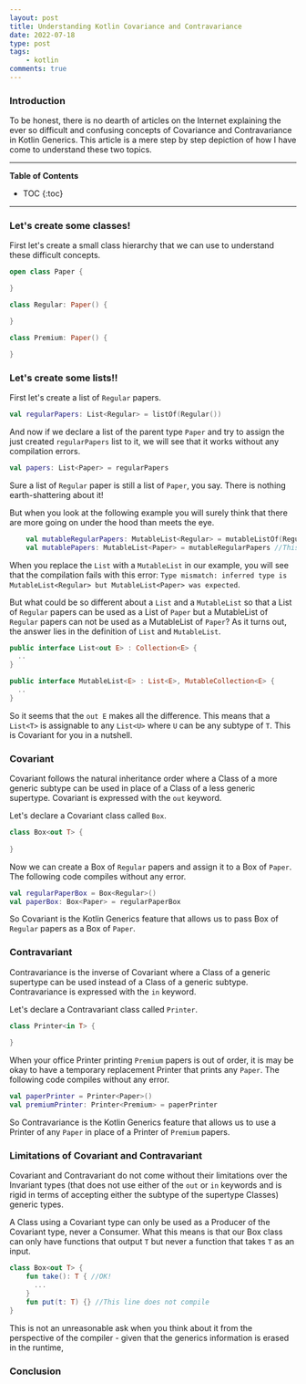 ```yaml
---
layout: post
title: Understanding Kotlin Covariance and Contravariance
date: 2022-07-18
type: post
tags:
    - kotlin
comments: true
---
```

### Introduction
To be honest, there is no dearth of articles on the Internet explaining the ever
so difficult and confusing concepts of Covariance and Contravariance in Kotlin
Generics.
This article is a mere step by step depiction of how I have come to understand
these two topics.

---
**Table of Contents**
* TOC
{:toc}
---

### Let's create some classes!
First let's create a small class hierarchy that we can use to understand these
difficult concepts.

```kotlin
open class Paper {

}

class Regular: Paper() {

}

class Premium: Paper() {

}
```

### Let's create some lists!!

First let's create a list of `Regular` papers.
```kotlin
val regularPapers: List<Regular> = listOf(Regular())
```

And now if we declare a list of the parent type `Paper` and try to assign the
just created `regularPapers` list to it, we will see that it works without any
compilation errors.
```kotlin
val papers: List<Paper> = regularPapers
```

Sure a list of `Regular` paper is still a list of `Paper`, you say.
There is nothing earth-shattering about it!

But when you look at the following example you will surely think that there are
more going on under the hood than meets the eye.

```kotlin
    val mutableRegularPapers: MutableList<Regular> = mutableListOf(Regular())
    val mutablePapers: MutableList<Paper> = mutableRegularPapers //This line gives compilation error 
```
When you replace the `List` with a `MutableList` in our example, you will see
that the compilation fails with this error: `Type mismatch: inferred type is
MutableList<Regular> but MutableList<Paper> was expected`.

But what could be so different about a `List` and a `MutableList` so that a List
of `Regular` papers can be used as a List of `Paper` but a MutableList of
`Regular` papers can not be used as a MutableList of `Paper`?
As it turns out, the answer lies in the definition of `List` and `MutableList`.

```kotlin
public interface List<out E> : Collection<E> {
  ..
}

public interface MutableList<E> : List<E>, MutableCollection<E> {
  ..
}
```
So it seems that the `out E` makes all the difference.
This means that a `List<T>` is assignable to any `List<U>` where `U` can be any
subtype of `T`.
This is Covariant for you in a nutshell.

### Covariant
Covariant follows the natural inheritance order where a Class of a more generic
subtype can be used in place of a Class of a less generic supertype.
Covariant is expressed with the `out` keyword.

Let's declare a Covariant class called `Box`.

```kotlin
class Box<out T> {
    
}
```

Now we can create a Box of `Regular` papers and assign it to a Box of `Paper`.
The following code compiles without any error.
```kotlin
val regularPaperBox = Box<Regular>()
val paperBox: Box<Paper> = regularPaperBox
```
So Covariant is the Kotlin Generics feature that allows us to pass Box of
`Regular` papers as a Box of `Paper`.

### Contravariant
Contravariance is the inverse of Covariant where a Class of a generic supertype
can be used instead of a Class of a generic subtype.
Contravariance is expressed with the `in` keyword.

Let's declare a Contravariant class called `Printer`.
```kotlin
class Printer<in T> {
    
}
```

When your office Printer printing `Premium` papers is out of order, it is may be
okay to have a temporary replacement Printer that prints any `Paper`.
The following code compiles without any error.
```kotlin
val paperPrinter = Printer<Paper>()
val premiumPrinter: Printer<Premium> = paperPrinter
```
So Contravariance is the Kotlin Generics feature that allows us to use a Printer
of any `Paper` in place of a Printer of `Premium` papers.

### Limitations of Covariant and Contravariant
Covariant and Contravariant do not come without their limitations over the
Invariant types (that does not use either of the `out` or `in` keywords and is
rigid in terms of accepting either the subtype of the supertype Classes) generic
types.

A Class using a Covariant type can only be used as a Producer of the Covariant
type, never a Consumer.
What this means is that our Box class can only have functions that output `T`
but never a function that takes `T` as an input.

```kotlin
class Box<out T> {
    fun take(): T { //OK!
      ...
    }
    fun put(t: T) {} //This line does not compile
}
```
This is not an unreasonable ask when you think about it from the perspective of the
compiler - given that the generics information is erased in the runtime, 

### Conclusion

